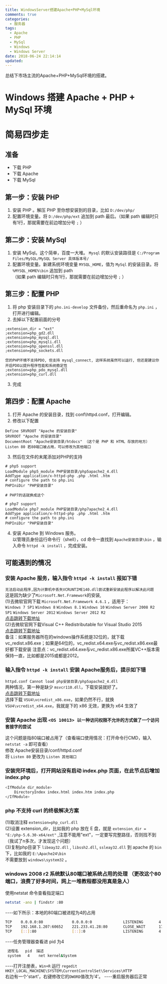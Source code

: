 ```yaml
---
title: WindowsServer搭建Apache+PHP+MySql环境
comments: true
categories:
  - 服务器
tags:
  - Apache
  - PHP
  - MySql
  - Windows
  - Windows Server
date: 2018-06-24 22:14:14
updated:
---
```

总结下市场主流的Apache+PHP+MySql环境的搭建。

<!-- more -->
# Windows 搭建 Apache + PHP + MySql 环境

# 简易四步走

## 准备
* 下载 PHP 
* 下载 Apache
* 下载 MySql

## 第一步：安装 PHP
1. 安装 PHP 。解压 PHP 至你想安装到的目录，比如 `D:/dev/php/`
2. 配置环境变量。将 `D:/dev/php/ext` 追加到 path 最后。（如果 path 编辑时只有1行，那就需要在前边增加分号 `;` ） 

## 第二步：安装 MySql
1. 安装 MySql。这个简单，百度一大堆。 `Mysql` 的默认安装路径是 `C:/Program Files/MySQL/MySQL Server 具体版本号/` 
2. 配置环境变量。新建系统环境变量 `MYSQL_HOME`，值为 `MySql` 的安装目录。将 `%MYSQL_HOME%\bin` 追加到 path  
（如果 path 编辑时只有1行，那就需要在前边增加分号 `;` ） 

## 第三步：配置 PHP
1. 将 php 安装目录下的 `pho.ini-develop` 文件备份，然后重命名为 `php.ini` ，打开进行编辑。
2. 去掉以下配置前面的分号
```
;extension_dir = "ext"  
;extension=php_gd2.dll  
;extension=php_mysql.dll  
;extension=php_mysqli.dll  
;extension=php_openssl.dll  
;extension=php_sockets.dll  

您的PHP环境不支持PDO, 但支持 mysql_connect, 这样系统虽然可以运行, 但还是建议你开启PDO以提升程序性能和系统稳定性  
;extension=php_pdo_mysql.dll
;extension=php_curl.dll
```
3. 完成

## 第四步：配置 Apache
1. 打开 Apache 的安装目录，找到 conf\httpd.conf，打开编辑。
2. 修改以下配置
```
Define SRVROOT "Apache 的安装目录"  
SRVROOT "Apache 的安装目录"  
DocumentRoot "Apache安装目录/htdocs" （这个是 PHP 和 HTML 存放的地方）
Listen 80 若80端口被占用，可以修改为其他端口
```
3. 然后在文件的末尾添加对PHP的支持
```
# php5 support 
LoadModule php5_module PHP安装目录/php5apache2_4.dll
AddType application/x-httpd-php .php .html .htm
# configure the path to php.ini
PHPIniDir "PHP安装目录"

# PHP7的话就换成这个

# php7 support
LoadModule php7_module PHP安装目录/php7apache2_4.dll
AddType application/x-httpd-php .php .html .htm
# configure the path to php.ini
PHPIniDir "PHP安装目录"
```
4. 安装 Apache 到 Windows 服务。  
以管理员身份运行命令行（shell），cd 命令一直找到 `Apache安装目录\bin` ，输入命令 `httpd -k install` ，完成安装。


## 可能遇到的情况
### 安装 Apache 服务，输入指令 `httpd -k install` 报如下错  
`无法启动此程序,因为计算机中丢失VCRUNTIME140.dll尝试重新安装此程序以解决此问题`  
这是因为缺少了`Microsoft.Net.Framework`的安装,  
(1)去微软官网下载 `Microsoft.Net.Framework 4.6.1`  ，适用于：  
`Windows 7 SP1` `Windows 8` `Windows 8.1` `Windows 10` `Windows Server 2008 R2 SP1` `Windows Server 2012` `Windows Server 2012 R2`  
[点击跳转下载地址](https://www.microsoft.com/zh-CN/download/details.aspx?id=49981)  
(2)去微软官网下载Visual C++ Redistributable for Visual Studio 2015  
[点击跳转下载地址](https://www.microsoft.com/zh-cn/download/details.aspx?id=48145)  
备注：如果服务器所在的windows操作系统是32位的，就下载vc_redist.x86.exe；如果是64位的，vc_redist.x64.exe与vc_redist.x86.exe最好都下载安装
注意点：vc_redist.x64.exe与vc_redist.x86.exe所属VC++版本需保持一直，比如都是2015或都是2012。

### 输入指令 `httpd -k install` 安装 Apache服务后，提示如下错  
`httpd.conf Cannot load php安装目录/php5apache2_4.dll`  
两种情况，第一种是缺少 `msvcr110.dll`，下载安装就好了。  
[点击跳转下载地址](http://www.microsoft.com/zh-CN/download/details.aspx?id=30679)  
选择下载 `VSU4\vcredist_x86.exe`，如果仍然不行，就换 `VSU4\vcredist_x64.exe`，我就是下的 x86 无效，更换为 x64 生效了  

### 安装 Apache 出现 `<OS 10013> 以一种访问权限不允许的方式做了一个访问套接字的尝试`  
这个问题是指80端口被占用了（查看端口使用情况：打开命令行CMD，输入 `netstat -a` 即可查看）  
修改 Apache安装目录/conf/httpd.conf  
将 `Listen 80` 更改为 `Listen 其他端口`

### 安装完环境后，打开网站没有启动 index.php 页面，在此节点后增加 index.php  
```bash 
<IfModule dir_module>
    DirectoryIndex index.html index.htm index.php
</IfModule>
```

### php 不支持 curl 的终极解决方案  
(1)取消注释  `extension=php_curl.dll`  
(2)设置 extension_dir，比如我的 php 放在 E 盘，就是 `extension_dir = "E:/php-5.6.30-x64/ext"` ,注意不能用"ext"，一定要写完整路径，否则找不到（我试了n多次，才发现这个问题）  
(3)复制php目录下 `libeay32.dll` , `libssh2.dll`, `ssleay32.dll` 到 apache 的 `bin` 下，比如我的 `E:\Apache24\bin`  
不需要放到 `windows\system32` 。

### windows 2008 r2 系统默认80端口被系统占用的处理 （更改这个80端口，浪费了好多时间，网上一堆教程都没用真是急人）
使用netstat 命令查看指定端口  
```bash
netstat -ano | findstr :80  
```
----如下所示：本地的80端口被进程为4的占用  
 ```bash
 TCP    0.0.0.0:80             0.0.0.0:0              LISTENING       4  
 TCP    192.168.1.207:60652    221.233.41.28:80       CLOSE_WAIT      17160  
 TCP    [::]:80                [::]:0                 LISTENING       4  
```
----任务管理器查看进 pid 为4
```bash
 进程名   pid  描述
 system   4    net kernel&System
```
 ----打开注册表，`Win+R` 运行 `regedit`
 `HKEY_LOCAL_MACHINE\SYSTEM\CurrentControlSet\Services\HTTP`  
 右边有一个'start'，右键修改它的`DWORD`值改为'4'。
 ----重启服务器后正常